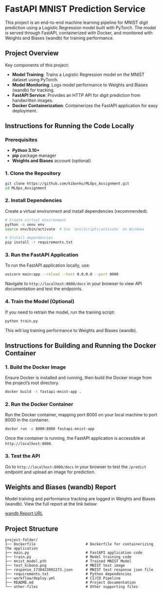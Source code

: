 
# FastAPI MNIST Prediction Service

This project is an end-to-end machine learning pipeline for MNIST digit prediction using a Logistic Regression model built with PyTorch. The model is served through FastAPI, containerized with Docker, and monitored with Weights and Biases (wandb) for training performance.

## Project Overview

Key components of this project:
- **Model Training**: Trains a Logistic Regression model on the MNIST dataset using PyTorch.
- **Model Monitoring**: Logs model performance to Weights and Biases (wandb) for tracking.
- **FastAPI Service**: Provides an HTTP API for digit prediction from handwritten images.
- **Docker Containerization**: Containerizes the FastAPI application for easy deployment.

## Instructions for Running the Code Locally

### Prerequisites

- **Python 3.10+**
- **pip** package manager
- **Weights and Biases** account (optional)

### 1. Clone the Repository

```bash
git clone https://github.com/kibonku/MLOps_Assignment.git
cd MLOps_Assignment
```

### 2. Install Dependencies

Create a virtual environment and install dependencies (recommended).

```bash
# Create virtual environment
python -m venv env
source env/bin/activate  # Use `env\Scripts\activate` on Windows

# Install dependencies
pip install -r requirements.txt
```

### 3. Run the FastAPI Application

To run the FastAPI application locally, use:

```bash
uvicorn main:app --reload --host 0.0.0.0 --port 8000
```

Navigate to `http://localhost:8000/docs` in your browser to view API documentation and test the endpoints.

### 4. Train the Model (Optional)

If you need to retrain the model, run the training script:

```bash
python train.py
```

This will log training performance to Weights and Biases (wandb).

## Instructions for Building and Running the Docker Container

### 1. Build the Docker Image

Ensure Docker is installed and running, then build the Docker image from the project’s root directory.

```bash
docker build -t fastapi-mnist-app .
```

### 2. Run the Docker Container

Run the Docker container, mapping port 8000 on your local machine to port 8000 in the container.

```bash
docker run -p 8000:8000 fastapi-mnist-app
```

Once the container is running, the FastAPI application is accessible at `http://localhost:8000`.

### 3. Test the API

Go to `http://localhost:8000/docs` in your browser to test the `/predict` endpoint and upload an image for prediction.

## Weights and Biases (wandb) Report

Model training and performance tracking are logged in Weights and Biases (wandb). View the full report at the link below:

[wandb Report URL](https://api.wandb.ai/links/kibona9-iowa-state-university/fs1gc4t7)  <!-- Replace with the actual wandb report URL -->

## Project Structure

```
project-folder/
├── Dockerfile                       # Dockerfile for containerizing the application
├── main.py                          # FastAPI application code
├── train.py                         # Model training code
├── mnist_model.pth                  # Trained MNIST Model
├── test_kibona.png                  # MNIST test image
├── response_1730423892273.json      # MNIST test response json file
├── requirements.txt                 # Python dependencies
├── workflow/deploy.yml              # CI/CD Pipeline
├── README.md                        # Project documentation
└── other-files                      # Other supporting files
```
